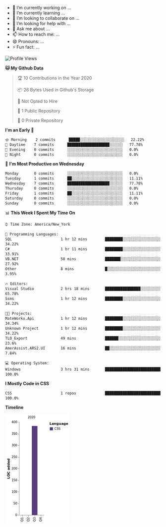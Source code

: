 <link rel="stylesheet" type="text/css" media="all" href="penguin.css" />

<div class="penguin">
  <div class="penguin-bottom">
	<div class="right-hand"></div>
	<div class="left-hand"></div>
	<div class="right-feet"></div>
	<div class="left-feet"></div>
  </div>
  <div class="penguin-top">
	<div class="right-cheek"></div>
	<div class="left-cheek"></div>
	<div class="belly"></div>
	<div class="right-eye">
	  <div class="sparkle"></div>
	</div>
	<div class="left-eye">
	  <div class="sparkle"></div>
	</div>
	<div class="blush-right"></div>
	<div class="blush-left"></div>
	<div class="beak-top"></div>
	<div class="beak-bottom"></div>
  </div>
</div>

- 🔭 I’m currently working on ...
- 🌱 I’m currently learning ...
- 👯 I’m looking to collaborate on ...
- 🤔 I’m looking for help with ...
- 💬 Ask me about ...
- 📫 How to reach me: ...
- 😄 Pronouns: ...
- ⚡ Fun fact: ...

<!--START_SECTION:waka-->
![Profile Views](http://img.shields.io/badge/Profile%20Views-174-blue)

**🐱 My Github Data** 

> 🏆 10 Contributions in the Year 2020
 > 
> 📦 26 Bytes Used in Github's Storage 
 > 
> 🚫 Not Opted to Hire
 > 
> 📜 1 Public Repository 
 > 
> 🔑 0 Private Repository 
 > 
**I'm an Early 🐤** 

```text
🌞 Morning    2 commits      █████░░░░░░░░░░░░░░░░░░░░   22.22% 
🌆 Daytime    7 commits      ███████████████████░░░░░░   77.78% 
🌃 Evening    0 commits      ░░░░░░░░░░░░░░░░░░░░░░░░░   0.0% 
🌙 Night      0 commits      ░░░░░░░░░░░░░░░░░░░░░░░░░   0.0%

```
📅 **I'm Most Productive on Wednesday** 

```text
Monday       0 commits      ░░░░░░░░░░░░░░░░░░░░░░░░░   0.0% 
Tuesday      1 commits      ██░░░░░░░░░░░░░░░░░░░░░░░   11.11% 
Wednesday    7 commits      ███████████████████░░░░░░   77.78% 
Thursday     0 commits      ░░░░░░░░░░░░░░░░░░░░░░░░░   0.0% 
Friday       1 commits      ██░░░░░░░░░░░░░░░░░░░░░░░   11.11% 
Saturday     0 commits      ░░░░░░░░░░░░░░░░░░░░░░░░░   0.0% 
Sunday       0 commits      ░░░░░░░░░░░░░░░░░░░░░░░░░   0.0%

```


📊 **This Week I Spent My Time On** 

```text
⌚︎ Time Zone: America/New_York

💬 Programming Languages: 
SQL                      1 hr 12 mins        ████████░░░░░░░░░░░░░░░░░   34.22% 
C#                       1 hr 11 mins        ████████░░░░░░░░░░░░░░░░░   33.91% 
VB.NET                   58 mins             ███████░░░░░░░░░░░░░░░░░░   27.92% 
Other                    8 mins              █░░░░░░░░░░░░░░░░░░░░░░░░   3.95%

🔥 Editors: 
Visual Studio            2 hrs 18 mins       ████████████████░░░░░░░░░   65.78% 
Ssms                     1 hr 12 mins        ████████░░░░░░░░░░░░░░░░░   34.22%

🐱‍💻 Projects: 
MateWorkx.Api            1 hr 12 mins        ████████░░░░░░░░░░░░░░░░░   34.34% 
Unknown Project          1 hr 12 mins        ████████░░░░░░░░░░░░░░░░░   34.22% 
TLO_Export               49 mins             ██████░░░░░░░░░░░░░░░░░░░   23.6% 
AmerAssist.ARS2.UI       16 mins             ██░░░░░░░░░░░░░░░░░░░░░░░   7.84%

💻 Operating System: 
Windows                  3 hrs 31 mins       █████████████████████████   100.0%

```

**I Mostly Code in CSS** 

```text
CSS                      1 repos             █████████████████████████   100.0%

```


**Timeline**

![Chart not found](https://github.com/Celerian/Celerian/blob/master/charts/bar_graph.png) 


<!--END_SECTION:waka-->
